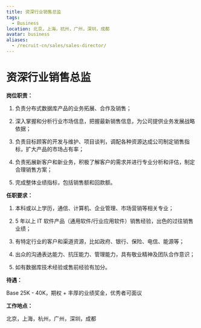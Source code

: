 ```yaml
---
title: 资深行业销售总监
tags:
  - Business
location: 北京，上海，杭州，广州，深圳，成都
avatar: business
aliases:
  - /recruit-cn/sales/sales-director/
---
```


# 资深行业销售总监

**岗位职责：**

1. 负责分布式数据库产品的业务拓展、合作及销售；

2. 深入掌握和分析行业市场信息，把握最新销售信息，为公司提供业务发展战略依据；

3. 负责目标顾客的开发与维护、项目谈判，调配各种资源达成公司制定销售指标，扩大产品的市场占有率；

4. 负责拓展新客户和新业务，积极了解客户的需求并进行专业分析和评估，制定合理销售方案；

5. 完成整体业绩指标，包括销售额和回款额。


**任职要求：**

1. 本科或以上学历，通信、计算机、企业管理、市场营销等相关专业； 

2. 5 年以上 IT 软件产品（通用软件/行业应用软件）销售经验，出色的过往销售业绩；

3. 有特定行业的客户和渠道资源，比如政府、银行、保险、电信、能源等；

4. 出众的沟通表达能力、抗压能力、管理能力，具有敬业精神及团队合作意识；

5. 如有数据库技术经验或售前经验有加分。

**待遇：**

Base 25K - 40K，期权 + 丰厚的业绩奖金，优秀者可面议

**工作地点：**

北京，上海，杭州，广州，深圳，成都
